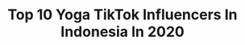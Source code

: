 ---
title: Top 10 Yoga TikTok Influencers In Indonesia In 2020
description: >-
  Find top yoga TikTok influencers in Indonesia in 2020. Most popular hashtags: #fyp #foryoupage #viral #duet.
platform: TikTok
hits: 10
text_top: Discover the best TikTok accounts on inBeat.
text_bottom: Our search engine has 10 TikTok influencers like this in Indonesia for you to work with.
profiles:
  - username: "yogayogitwins"
    fullname: >-
      YogaYogi
    bio: >-
      Follow IG kita ya Instagram Yoga : @ilhamyogaa Instagram Yogi : @Ilhamyogi
    location: "Indonesia"
    followers: 354800
    engagement: 935
    commentsToLikes: 0.013306
    id: ckc927v8zsngl0j23ryzzgaes
    verified: false
    hashtags: "#dilanmilea, #apadayakuyangtidakngerokok, #fyp, #miaw"
  - username: "camandkels"
    fullname: >-
      Cam and Kels 
    bio: >-
      we get paid to travel the world & take cool photos oh and i have a yoga app⇩
    location: "Indonesia"
    followers: 7505
    engagement: 536
    commentsToLikes: 0.040252
    id: ck9fme94ft2n40j78bx0jig2x
    verified: false
    hashtags: "#yogaflow, #fyp, #yogalover, #workoutplan"
  - username: "akosichadkulot"
    fullname: >-
      Chad
    bio: >-
      CEO of Searching...🔍🌏🇵🇭
    location: "Indonesia"
    followers: 23800
    engagement: 769
    commentsToLikes: 0.097461
    id: ckavcm9qtkjco0j23yi0n4n0j
    verified: false
    hashtags: "#pinoy, #bali, #travellife, #tiktoktravel"
  - username: "ahlisenam"
    fullname: >-
      Ahli Senam
    bio: >-
      
    location: "Indonesia"
    followers: 98600
    engagement: 164
    commentsToLikes: 0.013608
    id: ckbkut6zwpzj50j239c2iw7vl
    verified: false
    hashtags: "#workout, #yoga"
  - username: "henryyy_osa"
    fullname: >-
      Henroyyy🇮🇩
    bio: >-
      JANGAN FOLLOW GUA
    location: "Indonesia"
    followers: 13900
    engagement: 541
    commentsToLikes: 0.030139
    id: ckbw9n7npzvov0j23a5wtmvex
    verified: false
    hashtags: "#ditakarang, #indonesia, #applefanboy, #iphone12"
  - username: "yoga_pangestu301200"
    fullname: >-
      YOGA☑️
    bio: >-
      Bali - Sulawesi♥️ 30 Desember 2000🔥 20 Years Old📌 IG:yogie_perdana99
    location: "Indonesia"
    followers: 55000
    engagement: 931
    commentsToLikes: 0.040753
    id: ckava8htehqr40j238ywy5y6s
    verified: false
    hashtags: "#viral, #fypindonesia, #bringbackoldtiktok, #winwithasmile"
  - username: "artraas"
    fullname: >-
      artraas✨
    bio: >-
      Medan-ID🇮🇩 Instagram @artraas ⬅️ PP/endorse DM
    location: "Indonesia"
    followers: 686900
    engagement: 1042
    commentsToLikes: 0.062128
    id: ckc8dscio9aqa0j23ocez3dx1
    verified: false
    hashtags: "#zodiak, #foryoupage, #aestheticzodiac, #zodiac"
  - username: "baryprima"
    fullname: >-
      Baryprima
    bio: >-
      
    location: "Indonesia"
    followers: 2
    engagement: 486
    commentsToLikes: 0.081011
    id: ckb9sxrm0qhqw0j23lvamldpz
    verified: false
    hashtags: "#tiktokindonesia, #tiktikindonesia, #viral, #tiktoksedih"
  - username: "oldap_"
    fullname: >-
      OLDAP PAKE P
    bio: >-
      🙉CEO OF UNBOTHERED 🙉 INSTAGRAM GUA POLOW @OLDAP_ Business? Line @bct7787r
    location: "Indonesia"
    followers: 1500000
    engagement: 1473
    commentsToLikes: 0.007166
    id: ck8knhb00d4x50j78vksdemwq
    verified: false
    hashtags: "#teloralaoldap, #taktikjitu, #tokopediahaul, #tiktokscarynight"
  - username: "feliciasiswanto"
    fullname: >-
      feliciasiswanto✨
    bio: >-
      HEY! 💛🇮🇩 tag me on IG if u do cover/duet of my vids✨ business inq : DM ⬇️
    location: "Indonesia"
    followers: 49300
    engagement: 528
    commentsToLikes: 0.019444
    id: ckd1036k4lwha0j23rxecv5i9
    verified: false
    hashtags: "#dancechallenge, #lagutimur, #laguanak, #tiktokindo"
---
